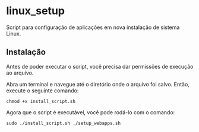 # linux_setup

Script para configuração de aplicações em nova instalação de sistema Linux.

## Instalação

Antes de poder executar o script, você precisa dar permissões de execução ao arquivo. 

Abra um terminal e navegue até o diretório onde o arquivo foi salvo. Então, execute o seguinte comando:

```
chmod +x install_script.sh
```
Agora que o script é executável, você pode rodá-lo com o comando:

```
sudo ./install_script.sh ./setup_webapps.sh
```
